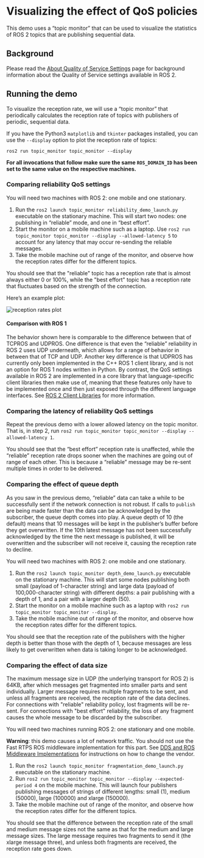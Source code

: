 # Visualizing the effect of QoS policies

This demo uses a “topic monitor” that can be used to visualize the statistics of ROS 2 topics that are publishing sequential data.

## Background
Please read the [About Quality of Service Settings](https://docs.ros.org/en/rolling/Concepts/About-Quality-of-Service-Settings.html) page for background information about the Quality of Service settings available in ROS 2.

## Running the demo
To visualize the reception rate, we will use a “topic monitor” that periodically calculates the reception rate of topics with publishers of periodic, sequential data.

If you have the Python3 `matplotlib` and `tkinter` packages installed, you can use the `--display` option to plot the reception rate of topics:
```
ros2 run topic_monitor topic_monitor --display
```

**For all invocations that follow make sure the same `ROS_DOMAIN_ID` has been set to the same value on the respective machines.**


### Comparing reliability QoS settings
You will need two machines with ROS 2: one mobile and one stationary.

1. Run the `ros2 launch topic_monitor reliability_demo_launch.py` executable on the stationary machine.
This will start two nodes: one publishing in “reliable” mode, and one in “best effort”.
2. Start the monitor on a mobile machine such as a laptop.
Use `ros2 run topic_monitor topic_monitor --display --allowed-latency 5` to account for any latency that may occur re-sending the reliable messages.
3. Take the mobile machine out of range of the monitor, and observe how the reception rates differ for the different topics.

You should see that the "reliable" topic has a reception rate that is almost always either 0 or 100%, while the "best effort" topic has a reception rate that fluctuates based on the strength of the connection.

Here’s an example plot:

![reception rates plot](https://github.com/ros2/demos/raw/master/topic_monitor/doc/reliability_comparison.png "Sample plot of reception rates")

#### Comparison with ROS 1
The behavior shown here is comparable to the difference between that of TCPROS and UDPROS.
One difference is that even the “reliable” reliability in ROS 2 uses UDP underneath, which allows for a range of behavior in between that of TCP and UDP.
Another key difference is that UDPROS has currently only been implemented in the C++ ROS 1 client library, and is not an option for ROS 1 nodes written in Python.
By contrast, the QoS settings available in ROS 2 are implemented in a core library that language-specific client libraries then make use of, meaning that these features only have to be implemented once and then just exposed through the different language interfaces.
See [ROS 2 Client Libraries](https://docs.ros.org/en/rolling/Concepts/About-ROS-2-Client-Libraries.html) for more information.


### Comparing the latency of reliability QoS settings
Repeat the previous demo with a lower allowed latency on the topic monitor.
That is, in step 2, run `ros2 run topic_monitor topic_monitor --display --allowed-latency 1`.

You should see that the “best effort” reception rate is unaffected, while the “reliable” reception rate drops sooner when the machines are going out of range of each other.
This is because a “reliable” message may be re-sent multiple times in order to be delivered.

### Comparing the effect of queue depth
As you saw in the previous demo, “reliable” data can take a while to be successfully sent if the network connection is not robust.
If calls to `publish` are being made faster than the data can be acknowledged by the subscriber, the queue depth comes into play.
A queue depth of 10 (the default) means that 10 messages will be kept in the publisher’s buffer before they get overwritten.
If the 10th latest message has not been successfully acknowledged by the time the next message is published, it will be overwritten and the subscriber will not receive it, causing the reception rate to decline.

You will need two machines with ROS 2: one mobile and one stationary.

1. Run the `ros2 launch topic_monitor depth_demo_launch.py` executable on the stationary machine.
This will start some nodes publishing both small (payload of 1-character string) and large data (payload of 100,000-character string) with different depths: a pair publishing with a depth of 1, and a pair with a larger depth (50).
2. Start the monitor on a mobile machine such as a laptop with `ros2 run topic_monitor topic_monitor --display`.
3. Take the mobile machine out of range of the monitor, and observe how the reception rates differ for the different topics.

You should see that the reception rate of the publishers with the higher depth is better than those with the depth of 1, because messages are less likely to get overwritten when data is taking longer to be acknowledged.


### Comparing the effect of data size
The maximum message size in UDP (the underlying transport for ROS 2) is 64KB, after which messages get fragmented into smaller parts and sent individually.
Larger message requires multiple fragments to be sent, and unless all fragments are received, the reception rate of the data declines.
For connections with "reliable" reliability policy, lost fragments will be re-sent.
For connections with "best effort" reliability, the loss of any fragment causes the whole message to be discarded by the subscriber.

You will need two machines running ROS 2: one stationary and one mobile.

**Warning**: this demo causes a lot of network traffic.
You should not use the Fast RTPS ROS middleware implementation for this part.
See [DDS and ROS Middleware Implementations](https://docs.ros.org/en/rolling/Concepts/About-Different-Middleware-Vendors.html) for instructions on how to change the vendor.

1. Run the `ros2 launch topic_monitor fragmentation_demo_launch.py` executable on the stationary machine.
2. Run `ros2 run topic_monitor topic_monitor --display --expected-period 4` on the mobile machine.
This will launch four publishers publishing messages of strings of different lengths: small (1), medium (50000), large (100000) and xlarge (150000).
3. Take the mobile machine out of range of the monitor, and observe how the reception rates differ for the different topics.

You should see that the difference between the reception rate of the small and medium message sizes not the same as that for the medium and large message sizes.
The large message requires two fragments to send it (the xlarge message three), and unless both fragments are received, the reception rate goes down.
